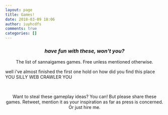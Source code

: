 ```yaml
---
layout: page
title: Games!
date: 2018-03-09 18:06
author: iuyhcdfs
comments: true
categories: []
---
```

<h3 style="text-align:center;"><em><strong>have fun with these, won't you?</strong></em></h3>
<p style="text-align:center;">The list of sannaigames games. Free unless mentioned otherwise.</p>
well i've almost finished the first one hold on how did you find this place YOU SILLY WEB CRAWLER YOU

&nbsp;
<p style="text-align:center;">Want to steal these gameplay ideas? You can! But please share these games. Retweet, mention it as your inspiration as far as press is concerned. Or just hire me.</p>
